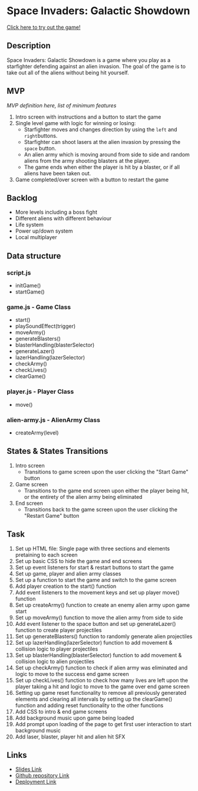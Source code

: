 # Space Invaders: Galactic Showdown
[Click here to try out the game!](https://igor-ivantsiv.github.io/space-invaders-galactic-showdown/)


## Description
Space Invaders: Galactic Showdown is a game where you play as a starfighter defending against an alien invasion. The goal of the game is to take out all of the aliens without being hit yourself.


## MVP
_MVP definition here, list of minimum features_
1. Intro screen with instructions and a button to start the game
2. Single level game with logic for winning or losing:
    - Starfighter moves and changes direction by using the `left` and `right`buttons.
    - Starfighter can shoot lasers at the alien invasion by pressing the `space` button.
    - An alien army which is moving around from side to side and random aliens from the army shooting blasters at the player.
    - The game ends when either the player is hit by a blaster, or if all aliens have been taken out.
3. Game completed/over screen with a button to restart the game

## Backlog
- More levels including a boss fight
- Different aliens with different behaviour
- Life system
- Power up/down system
- Local multiplayer

## Data structure
### script.js
- initGame()
- startGame()

### game.js - Game Class
- start()
- playSoundEffect(trigger) 
- moveArmy()
- generateBlasters()
- blasterHandling(blasterSelector)
- generateLazer()
- lazerHandling(lazerSelector)
- checkArmy()
- checkLives()
- clearGame()

### player.js - Player Class
- move()

### alien-army.js - AlienArmy Class
- createArmy(level)

## States & States Transitions
1. Intro screen
    - Transitions to game screen upon the user clicking the "Start Game" button
2. Game screen
    - Transitions to the game end screen upon either the player being hit, or the entirety of the alien army being eliminated
3. End screen
    - Transitions back to the game screen upon the user clicking the "Restart Game" button


## Task
1. Set up HTML file: Single page with three sections and elements pretaining to each screen
2. Set up basic CSS to hide the game and end screens
3. Set up event listeners for start & restart buttons to start the game
4. Set up game, player and alien army classes
5. Set up a function to start the game and switch to the game screen
6. Add player creation to the start() function
7. Add event listeners to the movement keys and set up player move() function
8. Set up createArmy() function to create an enemy alien army upon game start
9. Set up moveArmy() function to move the alien army from side to side
10. Add event listener to the space button and set up generateLazer() function to create player projectiles
11. Set up generateBlasters() function to randomly generate alien projectiles
12. Set up lazerHandling(lazerSelector) function to add movement & collision logic to player projectiles
13. Set up blasterHandling(blasterSelector) function to add movement & collision logic to alien projectiles
14. Set up checkArmy() function to check if alien army was eliminated and logic to move to the success end game screen
15. Set up checkLives() function to check how many lives are left upon the player taking a hit and logic to move to the game over end game screen
16. Setting up game reset functionality to remove all previously generated elements and clearing all intervals by setting up the clearGame() function and adding reset functionality to the other functions
17. Add CSS to intro & end game screens
18. Add background music upon game being loaded
19. Add prompt upon loading of the page to get first user interaction to start background music
20. Add laser, blaster, player hit and alien hit SFX

## Links

- [Slides Link](https://docs.google.com/presentation/d/1VcDNVTsk23udinOXRMdhX5oBqPDA1IscyFMAULwbidA/edit?usp=sharing)
- [Github repository Link](https://github.com/igor-ivantsiv/space-invaders-galactic-showdown)
- [Deployment Link](https://github.com/igor-ivantsiv/space-invaders-galactic-showdown/actions/runs/9595753013)